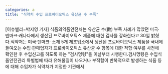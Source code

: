 ```yaml
---
categories: a
title: "식약처 수입 프로바이오틱스 유산균 수 부족"
---
```

[이슈밸리=박지영 기자] 식품의약품안전처는 유산균 수(數) 부족 사례가 많았던 미국·덴마크·캐나다에서 생산된 프로바이오틱스 제품에 대한 검사를 강화한다고 30일 밝혔다.식약처는 미국·덴마크· 소재 5개 제조업소에서 생산된 프로바이오틱스 제품을 국내에 들여오는 수입·판매업자가 프로바이오틱스 유산균 수 항목에 대한 적합 여부를 사전에 확인한 후 수입신고를 하도록 하는 "검사명령"을 이날부터 시행한다.검사명령은 수입식품안전관리 특별법에 따라 유해물질이 나오거나 부적합이 반복적으로 발생하는 식품 등에 대해 수입자가 식약처가 지정한 기관에서
